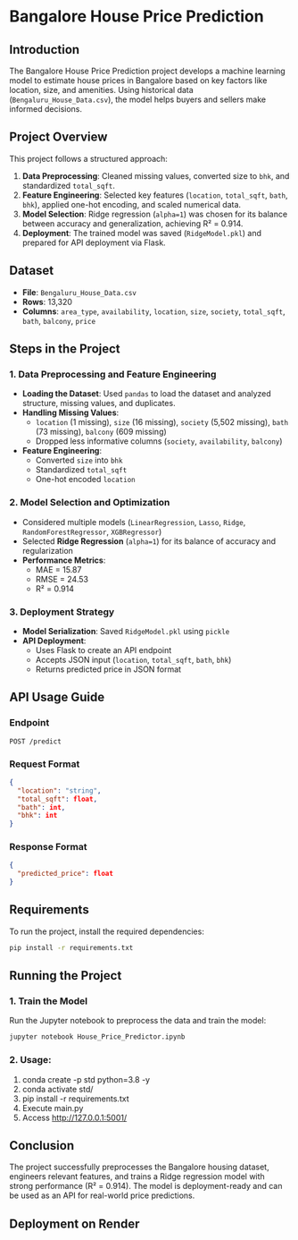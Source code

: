 # Bangalore House Price Prediction

## Introduction
The Bangalore House Price Prediction project develops a machine learning model to estimate house prices in Bangalore based on key factors like location, size, and amenities. Using historical data (`Bengaluru_House_Data.csv`), the model helps buyers and sellers make informed decisions.

## Project Overview
This project follows a structured approach:
1. **Data Preprocessing**: Cleaned missing values, converted size to `bhk`, and standardized `total_sqft`.
2. **Feature Engineering**: Selected key features (`location`, `total_sqft`, `bath`, `bhk`), applied one-hot encoding, and scaled numerical data.
3. **Model Selection**: Ridge regression (`alpha=1`) was chosen for its balance between accuracy and generalization, achieving R² = 0.914.
4. **Deployment**: The trained model was saved (`RidgeModel.pkl`) and prepared for API deployment via Flask.

## Dataset
- **File**: `Bengaluru_House_Data.csv`
- **Rows**: 13,320
- **Columns**: `area_type`, `availability`, `location`, `size`, `society`, `total_sqft`, `bath`, `balcony`, `price`

## Steps in the Project

### 1. Data Preprocessing and Feature Engineering
- **Loading the Dataset**: Used `pandas` to load the dataset and analyzed structure, missing values, and duplicates.
- **Handling Missing Values**: 
  - `location` (1 missing), `size` (16 missing), `society` (5,502 missing), `bath` (73 missing), `balcony` (609 missing)
  - Dropped less informative columns (`society`, `availability`, `balcony`)
- **Feature Engineering**:
  - Converted `size` into `bhk`
  - Standardized `total_sqft`
  - One-hot encoded `location`

### 2. Model Selection and Optimization
- Considered multiple models (`LinearRegression`, `Lasso`, `Ridge`, `RandomForestRegressor`, `XGBRegressor`)
- Selected **Ridge Regression** (`alpha=1`) for its balance of accuracy and regularization
- **Performance Metrics**:
  - MAE = 15.87
  - RMSE = 24.53
  - R² = 0.914

### 3. Deployment Strategy
- **Model Serialization**: Saved `RidgeModel.pkl` using `pickle`
- **API Deployment**:
  - Uses Flask to create an API endpoint
  - Accepts JSON input (`location`, `total_sqft`, `bath`, `bhk`)
  - Returns predicted price in JSON format

## API Usage Guide
### **Endpoint**
```
POST /predict
```

### **Request Format**
```json
{
  "location": "string",
  "total_sqft": float,
  "bath": int,
  "bhk": int
}
```

### **Response Format**
```json
{
  "predicted_price": float
}
```

## Requirements
To run the project, install the required dependencies:
```bash
pip install -r requirements.txt
```

## Running the Project
### **1. Train the Model**
Run the Jupyter notebook to preprocess the data and train the model:
```bash
jupyter notebook House_Price_Predictor.ipynb
```
### **2. Usage:**

1. conda create -p std python=3.8 -y
2. conda activate std/
3. pip install -r requirements.txt
4. Execute main.py
5. Access http://127.0.0.1:5001/


## Conclusion
The project successfully preprocesses the Bangalore housing dataset, engineers relevant features, and trains a Ridge regression model with strong performance (R² = 0.914). The model is deployment-ready and can be used as an API for real-world price predictions.

 ## Deployment on Render
